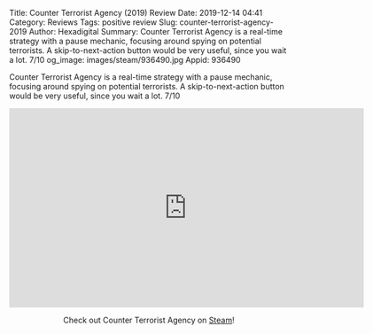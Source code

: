 Title: Counter Terrorist Agency (2019) Review
Date: 2019-12-14 04:41
Category: Reviews
Tags: positive review
Slug: counter-terrorist-agency-2019
Author: Hexadigital
Summary: Counter Terrorist Agency is a real-time strategy with a pause mechanic, focusing around spying on potential terrorists. A skip-to-next-action button would be very useful, since you wait a lot. 7/10
og_image: images/steam/936490.jpg
Appid: 936490

Counter Terrorist Agency is a real-time strategy with a pause mechanic, focusing around spying on potential terrorists. A skip-to-next-action button would be very useful, since you wait a lot. 7/10

<center><iframe src="https://www.youtube.com/embed/v6IizvyJjvE?feature=oembed" allow="accelerometer; autoplay; encrypted-media; gyroscope; picture-in-picture" width="640" height="360" frameborder="0"></iframe>

Check out Counter Terrorist Agency on [Steam](https://store.steampowered.com/app/936490/?curator_clanid=34633900)!</center>
